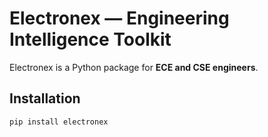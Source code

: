 # Electronex — Engineering Intelligence Toolkit

Electronex is a Python package for **ECE and CSE engineers**.

## Installation
```bash
pip install electronex
